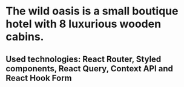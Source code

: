 # The wild oasis is a small boutique hotel with 8 luxurious wooden cabins.

## Used technologies: React Router, Styled components, React Query, Context API and React Hook Form

